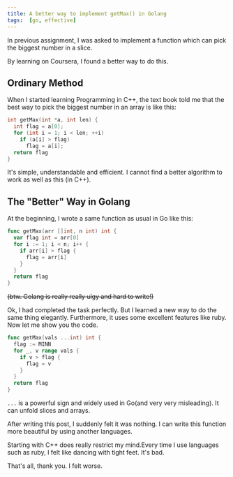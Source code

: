 ```yaml
---
title: A better way to implement getMax() in Golang
tags:  [go, effective]
---
```


In previous assignment, I was asked to implement a function which can pick the biggest number in a slice.

By learning on Coursera, I found a better way to do this.

<!--more-->

## Ordinary Method

When I started learning Programming in C++, the text book told me that the best way to pick the biggest number in an array is like this:

```c++
int getMax(int *a, int len) {
  int flag = a[0];
  for (int i = 1; i < len; ++i)
    if (a[i] > flag)
      flag = a[i];
  return flag
}
```

It's simple, understandable and efficient. I cannot find a better algorithm to work as well as this (in C++).

## The "Better" Way in Golang

At the beginning, I wrote a same function as usual in Go like this:

```go
func getMax(arr []int, n int) int {
  var flag int = arr[0]
  for i := 1; i < n; i++ {
    if arr[i] > flag {
      flag = arr[i]
    }
  }
  return flag
}
```

~~(btw. Golang is really really ulgy and hard to write!)~~

Ok, I had completed the task perfectly. But I learned a new way to do the same thing elegantly. Furthermore, it uses some excellent features like ruby. Now let me show you the code.

```go
func getMax(vals ...int) int {
  flag := MINN
  for _, v range vals {
    if v > flag {
      flag = v
    }
  }
  return flag
}
```

`...` is a powerful sign and widely used in Go(and very very misleading). It can unfold slices and arrays.

After writing this post, I suddenly felt it was nothing. I can write this function more beautiful by using another languages.

Starting with C++ does really restrict my mind.Every time I use languages such as ruby, I felt like dancing with tight feet. It's bad.

That's all, thank you. I felt worse.

